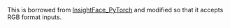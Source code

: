 This is borrowed from [InsightFace_PyTorch](https://github.com/TreB1eN/InsightFace_Pytorch) and modified so that it accepts RGB format inputs. 
